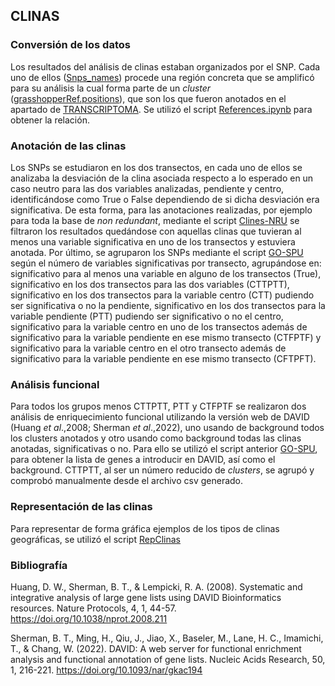## CLINAS

### Conversión de los datos

Los resultados del análisis de clinas estaban organizados por el SNP. Cada uno de ellos ([Snps_names](/Clinas/snp_names/)) procede una región concreta que se amplificó para su análisis la cual forma parte de un *cluster* ([grasshopperRef.positions](/Clinas/grasshopperRef.positions/)), que son los que fueron anotados en el apartado de [TRANSCRIPTOMA](/Transcriptoma/). Se utilizó el script [References.ipynb](/Clinas/References.ipynb/) para obtener la relación.

### Anotación de las clinas

Los SNPs se estudiaron en los dos transectos, en cada uno de ellos se analizaba la desviación de la clina asociada respecto a lo esperado en un caso neutro para las dos variables analizadas, pendiente y centro, identificándose como True o False dependiendo de si dicha desviación era significativa. De esta forma, para las anotaciones realizadas, por ejemplo para toda la base de *non redundant*, mediante el script [Clines-NRU](/Clinas/Clines-NRU.ipynb/) se filtraron los resultados quedándose con aquellas clinas que tuvieran al menos una variable significativa en uno de los transectos y estuviera anotada. Por último, se agruparon los SNPs mediante el script [GO-SPU](/Clinas/GO-SPU.ipynb/) según el número de variables significativas por transecto, agrupándose en: significativo para al menos una variable en alguno de los transectos (True), significativo en los dos transectos para las dos variables (CTTPTT), significativo en los dos transectos para la variable centro (CTT) pudiendo ser significativa o no la pendiente, significativo en los dos transectos para la variable pendiente (PTT) pudiendo ser significativo  o no el centro, significativo para la variable centro en uno de los transectos además de significativo para la variable pendiente en ese mismo transecto (CTFPTF) y significativo para la variable centro en el otro transecto además de significativo para la variable pendiente en ese mismo transecto (CFTPFT). 

### Análisis funcional

Para todos los grupos menos CTTPTT, PTT y CTFPTF se realizaron dos análisis de enriquecimiento funcional utilizando la versión web de DAVID (Huang *et al*.,2008; Sherman *et al*.,2022), uno usando de background todos los clusters anotados y otro usando como background todas las clinas anotadas, significativas o no. Para ello se utilizó el script anterior [GO-SPU](/Clinas/GO-SPU.ipynb/), para obtener la lista de genes a introducir en DAVID, así como el background. CTTPTT, al ser un número reducido de *clusters*, se agrupó y comprobó manualmente desde el archivo csv generado.

### Representación de las clinas

Para representar de forma gráfica ejemplos de los tipos de clinas geográficas, se utilizó el script [RepClinas](/Clinas/RepClinas.ipynb/)
### Bibliografía

Huang, D. W., Sherman, B. T., & Lempicki, R. A. (2008). Systematic and integrative analysis of large gene lists using DAVID Bioinformatics resources. Nature Protocols, 4, 1, 44-57. https://doi.org/10.1038/nprot.2008.211 

Sherman, B. T., Ming, H., Qiu, J., Jiao, X., Baseler, M., Lane, H. C., Imamichi, T., & Chang, W. (2022). DAVID: A web server for functional enrichment analysis and functional annotation of gene lists. Nucleic Acids Research, 50, 1, 216-221. https://doi.org/10.1093/nar/gkac194 
